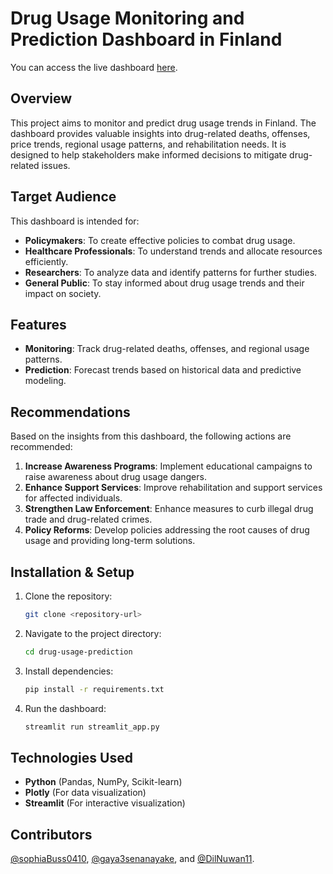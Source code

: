 ﻿# Drug Usage Monitoring and Prediction Dashboard in Finland

You can access the live dashboard [here](https://dilnuwan11-drug-usage-prediction-streamlit-app-5okgvb.streamlit.app/).

## Overview
This project aims to monitor and predict drug usage trends in Finland. The dashboard provides valuable insights into drug-related deaths, offenses, price trends, regional usage patterns, and rehabilitation needs. It is designed to help stakeholders make informed decisions to mitigate drug-related issues.

## Target Audience
This dashboard is intended for:
- **Policymakers**: To create effective policies to combat drug usage.
- **Healthcare Professionals**: To understand trends and allocate resources efficiently.
- **Researchers**: To analyze data and identify patterns for further studies.
- **General Public**: To stay informed about drug usage trends and their impact on society.

## Features
- **Monitoring**: Track drug-related deaths, offenses, and regional usage patterns.
- **Prediction**: Forecast trends based on historical data and predictive modeling.

## Recommendations
Based on the insights from this dashboard, the following actions are recommended:
1. **Increase Awareness Programs**: Implement educational campaigns to raise awareness about drug usage dangers.
2. **Enhance Support Services**: Improve rehabilitation and support services for affected individuals.
3. **Strengthen Law Enforcement**: Enhance measures to curb illegal drug trade and drug-related crimes.
4. **Policy Reforms**: Develop policies addressing the root causes of drug usage and providing long-term solutions.

## Installation & Setup
1. Clone the repository:
   ```bash
   git clone <repository-url>
   ```
2. Navigate to the project directory:
   ```bash
   cd drug-usage-prediction
   ```
3. Install dependencies:
   ```bash
   pip install -r requirements.txt
   ```
4. Run the dashboard:
   ```bash
   streamlit run streamlit_app.py
   ```

## Technologies Used
- **Python** (Pandas, NumPy, Scikit-learn)
- **Plotly** (For data visualization)
- **Streamlit** (For interactive visualization)

## Contributors
[@sophiaBuss0410](https://github.com/sophiaBuss0410), [@gaya3senanayake](https://github.com/gaya3senanayake/gaya3senanayake), and [@DilNuwan11](https://github.com/DilNuwan11).
